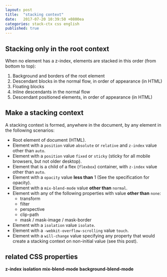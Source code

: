 ```yaml
---
layout: post
title:  "stacking context"
date:   2017-07-20 10:39:50 +0800ea
categories: stack-ctx css english
published: true
---
```


## Stacking only in the root context

When no element has a z-index, elements are stacked in this order (from bottom to top):

1. Background and borders of the root element
2. Descendant blocks in the normal flow, in order of appearance (in HTML)
3. Floating blocks
4. Inline descendants in the normal flow
5. Descendant positioned elements, in order of appearance (in HTML)

## Make a stacking context

A stacking context is formed, anywhere in the document, by any element in the following scenarios:

- Root element of document (HTML).
- Element with a `position` value `absolute` or `relative` and `z-index` value other than `auto`.
- Element with a `position` value `fixed` or `sticky` (sticky for all mobile browsers, but not older desktop).
- Element that is a child of a flex (`flexbox`) container, with `z-index` value other than `auto`.
- Element with a `opacity` value **less than** 1 (See the specification for opacity).
- Element with a `mix-blend-mode` value **other than** `normal`.
- Element with any of the following properties with value **other than** `none`:
  - transform
  - filter
  - perspective
  - clip-path
  - mask / mask-image / mask-border
- Element with a `isolation` value `isolate`.
- Element with a `-webkit-overflow-scrolling` value `touch`.
- Element with a `will-change` value specifying any property that would create a stacking context on non-initial value (see this post).

## related CSS properties

**z-index**
**isolation**
**mix-blend-mode**
**background-blend-mode**
